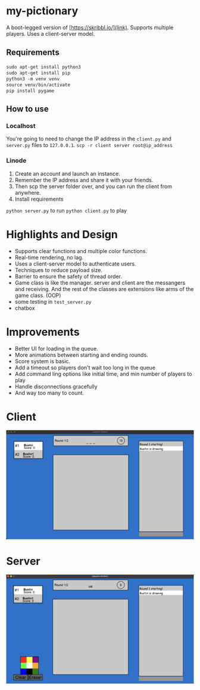# my-pictionary
A boot-legged version of [https://skribbl.io/](link). Supports multiple players. Uses a client-server model.

## Requirements
```
sudo apt-get install python3
sudo apt-get install pip
python3 -m venv venv
source venv/bin/activate
pip install pygame
```

## How to use
### Localhost
You're going to need to change the IP address in the `client.py` and `server.py` files to `127.0.0.1`.
`scp -r client server root@ip_address`

### Linode
1. Create an account and launch an instance.
2. Remember the IP address and share it with your friends.
3. Then scp the server folder over, and you can run the client from anywhere.
4. Install requirements

`python server.py` to run
`python client.py` to play

# Highlights and Design
- Supports clear functions and multiple color functions.
- Real-time rendering, no lag.
- Uses a client-server model to authenticate users.
- Techniques to reduce payload size.
- Barrier to ensure the safety of thread order.
- Game class is like the manager. server and client are the messangers and receiving. And the rest of the classes are extensions like arms of the game class. (OOP)
- some testing in `test_server.py`
- chatbox

# Improvements
- Better UI for loading in the queue.
- More animations between starting and ending rounds.
- Score system is basic.
- Add a timeout so players don't wait too long in the queue
- Add command ling options like initial time, and min number of players to play
- Handle disconnections gracefully
- And way too many to count.

# Client
![client.png](imgs/client.png)

# Server
![server.png](imgs/server.png)

